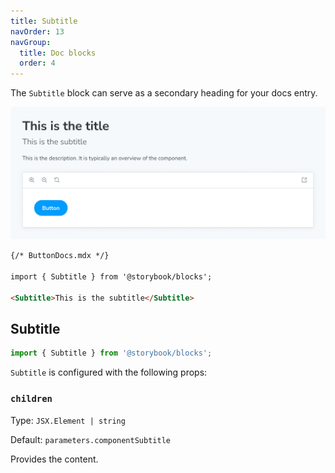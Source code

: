 ```yaml
---
title: Subtitle
navOrder: 13
navGroup:
  title: Doc blocks
  order: 4
---
```


<YouTubeCallout id="uAA1JvLcl-w" title="Avoid Documentation Nightmares with Storybook's Subtitle Doc Block" params='start=98' />

The `Subtitle` block can serve as a secondary heading for your docs entry.

![Screenshot of Subtitle block](./doc-block-title-subtitle-description.png)

<!-- prettier-ignore-start -->
```md
{/* ButtonDocs.mdx */}

import { Subtitle } from '@storybook/blocks';

<Subtitle>This is the subtitle</Subtitle>
```
<!-- prettier-ignore-end -->

## Subtitle

```js
import { Subtitle } from '@storybook/blocks';
```

`Subtitle` is configured with the following props:

### `children`

Type: `JSX.Element | string`

Default: `parameters.componentSubtitle`

Provides the content.
